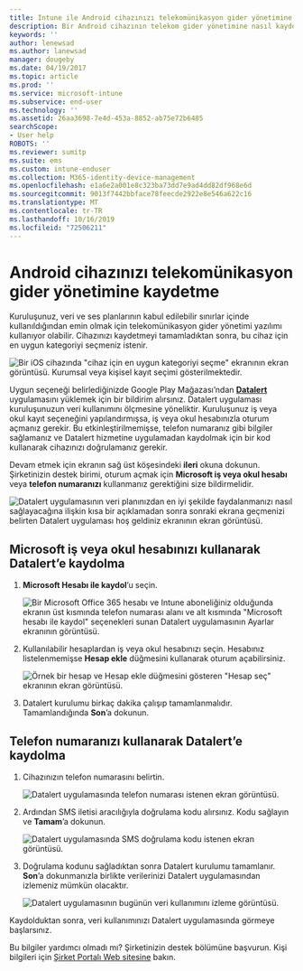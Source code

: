 ```yaml
---
title: Intune ile Android cihazınızı telekomünikasyon gider yönetimine kaydetme
description: Bir Android cihazının telekom gider yönetimine nasıl kaydedileceğini öğrenin.
keywords: ''
author: lenewsad
ms.author: lanewsad
manager: dougeby
ms.date: 04/19/2017
ms.topic: article
ms.prod: ''
ms.service: microsoft-intune
ms.subservice: end-user
ms.technology: ''
ms.assetid: 26aa3698-7e4d-453a-8852-ab75e72b6485
searchScope:
- User help
ROBOTS: ''
ms.reviewer: sumitp
ms.suite: ems
ms.custom: intune-enduser
ms.collection: M365-identity-device-management
ms.openlocfilehash: e1a6e2a001e8c323ba73dd7e9ad4dd82df968e6d
ms.sourcegitcommit: 9013f7442bbface78feecde2922e8e546a622c16
ms.translationtype: MT
ms.contentlocale: tr-TR
ms.lasthandoff: 10/16/2019
ms.locfileid: "72506211"
---
```

# <a name="enroll-your-android-device-in-telecom-expense-management"></a>Android cihazınızı telekomünikasyon gider yönetimine kaydetme

Kuruluşunuz, veri ve ses planlarının kabul edilebilir sınırlar içinde kullanıldığından emin olmak için telekomünikasyon gider yönetimi yazılımı kullanıyor olabilir. Cihazınızı kaydetmeyi tamamladıktan sonra, bu cihaz için en uygun kategoriyi seçmeniz istenir.

![Bir iOS cihazında "cihaz için en uygun kategoriyi seçme" ekranının ekran görüntüsü. Kurumsal veya kişisel kayıt seçimi gösterilmektedir.](./media/and-enroll-11-tem-select-best-category.png)

Uygun seçeneği belirlediğinizde Google Play Mağazası’ndan [__Datalert__](https://play.google.com/store/apps/details?id=fr.memobox.databox) uygulamasını yüklemek için bir bildirim alırsınız. Datalert uygulaması kuruluşunuzun veri kullanımını ölçmesine yöneliktir. Kuruluşunuz iş veya okul kayıt seçeneğini yapılandırmışsa, iş veya okul hesabınızla oturum açmanız gerekir. Bu etkinleştirilmemişse, telefon numaranız gibi bilgiler sağlamanız ve Datalert hizmetine uygulamadan kaydolmak için bir kod kullanarak cihazınızı doğrulamanız gerekir.

Devam etmek için ekranın sağ üst köşesindeki __ileri__ okuna dokunun. Şirketinizin destek birimi, oturum açmak için __Microsoft iş veya okul hesabı__ veya __telefon numaranızı__ kullanmanız gerektiğini size bildirmelidir.

  ![Datalert uygulamasının veri planınızdan en iyi şekilde faydalanmanızı nasıl sağlayacağına ilişkin kısa bir açıklamadan sonra sonraki ekrana geçmenizi belirten Datalert uygulaması hoş geldiniz ekranının ekran görüntüsü.](./media/and-enroll-12-tem-datalert-setup.png)

## <a name="enroll-into-datalert-using-your-microsoft-work-or-school-account"></a>Microsoft iş veya okul hesabınızı kullanarak Datalert’e kaydolma

1. __Microsoft Hesabı ile kaydol__’u seçin.

   ![Bir Microsoft Office 365 hesabı ve Intune aboneliğiniz olduğunda ekranın üst kısmında telefon numarası alanı ve alt kısmında "Microsoft hesabı ile kaydol" seçenekleri sunan Datalert uygulamasının Ayarlar ekranının görüntüsü.](./media/and-enroll-12a-tem-datalert-enroll-msft-account.png)

2. Kullanılabilir hesaplardan iş veya okul hesabınızı seçin. Hesabınız listelenmemişse **Hesap ekle** düğmesini kullanarak oturum açabilirsiniz.

   ![Örnek bir hesap ve Hesap ekle düğmesini gösteren "Hesap seç" ekranının ekran görüntüsü.](./media/and-enroll-12b-tem-datalert-enroll-select-msft-account.png)

3. Datalert kurulumu birkaç dakika çalışıp tamamlanmalıdır. Tamamlandığında __Son__’a dokunun.

## <a name="enroll-into-datalert-using-your-phone-number"></a>Telefon numaranızı kullanarak Datalert’e kaydolma

1. Cihazınızın telefon numarasını belirtin.

   ![Datalert uygulamasında telefon numarası istenen ekran görüntüsü.](./media/and-enroll-13-tem-datalert-phone-number.png)

2. Ardından SMS iletisi aracılığıyla doğrulama kodu alırsınız. Kodu sağlayın ve __Tamam__’a dokunun.

   ![Datalert uygulamasında SMS doğrulama kodu istenen ekran görüntüsü.](./media/and-enroll-14-tem-datalert-sms.png)

3. Doğrulama kodunu sağladıktan sonra Datalert kurulumu tamamlanır. __Son__’a dokunmanızla birlikte verilerinizi Datalert uygulamasından izlemeniz mümkün olacaktır.

   ![Datalert uygulamasının bugünün veri kullanımını izleme görüntüsü.](./media/and-enroll-15-tem-datalert-monitoring-active.png)

Kaydolduktan sonra, veri kullanımınızı Datalert uygulamasında görmeye başlarsınız.

Bu bilgiler yardımcı olmadı mı? Şirketinizin destek bölümüne başvurun. Kişi bilgileri için [Şirket Portalı Web sitesine](https://go.microsoft.com/fwlink/?linkid=2010980) bakın.
